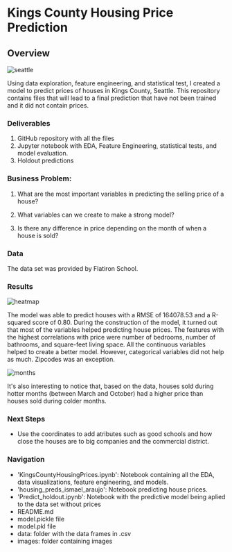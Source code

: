 # Kings County Housing Price Prediction

## Overview

![seattle](https://github.com/Ismaeltrevi/project-kings_county_housing_prices/blob/main/seattle.jpg)

Using data exploration, feature engineering, and statistical test, I created a model to predict prices of houses in Kings County, Seattle. This repository contains files that will lead to a final prediction that have not been trained and it did not contain prices.

### Deliverables
1. GitHub repository with all the files
2. Jupyter notebook with EDA, Feature Engineering, statistical tests, and model evaluation.
3. Holdout predictions

### Business Problem:
1. What are the most important variables in predicting the selling price of a house?

2. What variables can we create to make a strong model?

3. Is there any difference in price depending on the month of when a house is sold?


### Data
The data set was provided by Flatiron School.

### Results

![heatmap](https://github.com/Ismaeltrevi/project-kings_county_housing_prices/blob/main/images/heatmap.png)

The model was able to predict houses with a RMSE of 164078.53 and a R-squared score of 0.80. During the construction of the model, it turned out that most of the variables helped predicting house prices. The features with the highest correlations with price were number of bedrooms, number of bathrooms, and square-feet living space. All the continuous variables helped to create a better model. However, categorical variables did not help as much. Zipcodes was an exception.

![months](https://github.com/Ismaeltrevi/project-kings_county_housing_prices/blob/main/images/month_sold.png)


 It's also interesting to notice that, based on the data, houses sold during hotter months (between March and October) had a higher price than houses sold during colder months. 

### Next Steps

- Use the coordinates to add atributes such as good schools and how close the houses are to big companies and the commercial district.

### Navigation
- 'KingsCountyHousingPrices.ipynb': Notebook containing all the EDA, data visualizations, feature engineering, and models.
- 'housing_preds_ismael_araujo': Notebook predicting house prices.
- 'Predict_holdout.ipynb': Notebook with the predictive model being aplied to the data set without prices
- README.md
- model.pickle file
- model.pkl file
- data: folder with the data frames in .csv
- images: folder containing images
